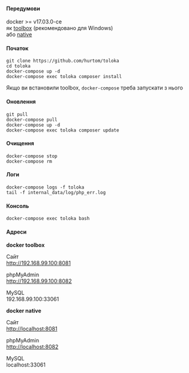 #### Передумови

docker >= v17.03.0-ce  
як [toolbox](https://www.docker.com/products/docker-toolbox) (рекомендовано для Windows)  
або [native](https://store.docker.com/search?type=edition&offering=community)

#### Початок

```
git clone https://github.com/hurtom/toloka
cd toloka
docker-compose up -d
docker-compose exec toloka composer install
```

Якщо ви встановили toolbox, `docker-compose` треба запускати з нього

#### Оновлення

```
git pull
docker-compose pull
docker-compose up -d
docker-compose exec toloka composer update
```

#### Очищення

```
docker-compose stop
docker-compose rm
```

#### Логи

```
docker-compose logs -f toloka
tail -f internal_data/log/php_err.log
```

#### Консоль

```
docker-compose exec toloka bash
```

#### Адреси

**docker toolbox**

Сайт  
<http://192.168.99.100:8081>

phpMyAdmin  
<http://192.168.99.100:8082>

MySQL  
192.168.99.100:33061

**docker native**

Сайт  
<http://localhost:8081>

phpMyAdmin  
<http://localhost:8082>

MySQL  
localhost:33061
